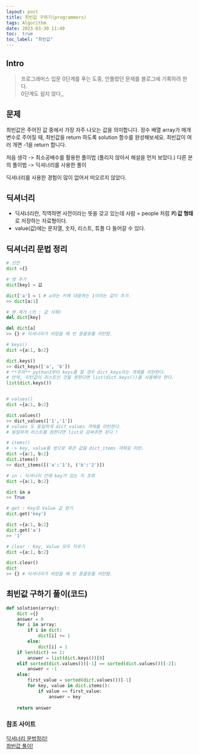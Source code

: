 ```yaml
---
layout: post
title: 최빈값 구하기(programmers)
tags: Algorithm
date: 2023-03-30 11:49
toc:  true
toc_label: "최빈값"
---
```


## Intro
> 프로그래머스 입문 0단계를 푸는 도중, 안풀렸던 문제를 블로그에 기록하려 한다.<br>
0단계도 쉽지 않다,,

## 문제
최빈값은 주어진 값 중에서 가장 자주 나오는 값을 의미합니다. 정수 배열 array가 매개변수로 주어질 때, 최빈값을 return 하도록 solution 함수를 완성해보세요. 최빈값이 여러 개면 -1을 return 합니다.

처음 생각 -> 최소공배수를 활용한 풀이법 (풀리지 않아서 해설을 먼저 보았다.)
다른 분의 풀이법 -> 딕셔너리를 사용한 풀이

딕셔너리를 사용한 경험이 많이 없어서 떠오르지 않았다.

## 딕셔너리
- 딕셔너리란, 직역하면 사전이라는 뜻을 갖고 있는데 사람 = people 처럼 **키:값 형태**로 저장하는 자료형이다. <br>
- value(값)에는 문자열, 숫자, 리스트, 튜플 다 들어갈 수 있다.
## 딕셔너리 문법 정리

```Python
# 선언
dict ={}

# 쌍 추가
dict[key] = 값

dict['a'] = 1 # a라는 키에 대응하는 1이라는 값이 추가.
>> dict[a:1]

# 쌍 제거 (키 : 값 삭제)
del dict[key]

del dict[a]
>> {} # 딕셔너리가 비었을 때 빈 중괄호를 리턴함.

# keys()
dict ={a:1, b:2}

dict.keys()
>> dict_keys(['a', 'b'])
# **주의** python3부터 keys를 할 경우 dict_keys라는 객체를 리턴한다.
# 만약, 리턴값이 리스트인 것을 원한다면 list(dict.keys())를 사용해야 한다.
list(dict.keys())


# values()
dict ={a:1, b:2}

dict.values()
>> dict_values(['1','1'])
# values 도 동일하게 dict_values 객체를 리턴한다.
# 동일하게 리스트를 원한다면 list로 감싸주면 된다 !

# items()
# -> key, value를 쌍으로 묶은 값을 dict_items 객체로 리턴.
dict ={a:1, b:2}
dict.items()
>> dict_items([('a':'1'), ('b':'2')])

# in : 딕셔너리 안에 key가 있는 지 조회
dict ={a:1, b:2}

dict in a
>> True

# get : Key로 Value 값 얻기 
dict.get('key')

dict ={a:1, b:2}
dict.get('a')
>> '1'

# clear : Key, Value 모두 지우기
dict ={a:1, b:2}

dict.clear()
dict
>> {} # 딕셔너리가 비었을 때 빈 중괄호를 리턴함.
```

## 최빈값 구하기 풀이(코드)

```Python
def solution(array):
    dict ={}
    answer = 0
    for i in array:
        if i in dict:
            dict[i] += 1
        else:
            dict[i] = 1
    if len(dict) == 1:
        answer = list(dict.keys())[0]
    elif sorted(dict.values())[-1] == sorted(dict.values())[-2]:
        answer = -1
    else:
        first_value = sorted(dict.values())[-1]
        for key, value in dict.items():
            if value == first_value:
                answer = key
    
    return answer


```
### 참조 사이트
[딕셔너리 문법정리!](https://wikidocs.net/16)<br>
[최빈값 풀이!]()